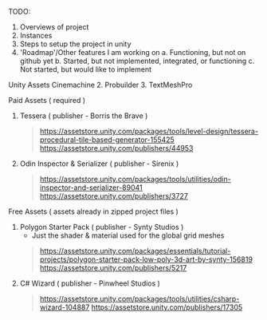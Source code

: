 TODO:
1. Overviews of project
2. Instances
3. Steps to setup the project in unity
4. 'Roadmap'/Other features I am working on
  a. Functioning, but not on github yet
  b. Started, but not implemented, integrated, or functioning
  c. Not started, but would like to implement
    


Unity Assets
Cinemachine
2. Probuilder
3. TextMeshPro

Paid Assets ( required )
  1. Tessera ( publisher - Borris the Brave )
      > https://assetstore.unity.com/packages/tools/level-design/tessera-procedural-tile-based-generator-155425
      > https://assetstore.unity.com/publishers/44953
  2. Odin Inspector & Serializer ( publisher - Sirenix )
      > https://assetstore.unity.com/packages/tools/utilities/odin-inspector-and-serializer-89041
      > https://assetstore.unity.com/publishers/3727

Free Assets ( assets already in zipped project files )
  1. Polygon Starter Pack ( publisher - Synty Studios )
      - Just the shader & material used for the global grid meshes
      > https://assetstore.unity.com/packages/essentials/tutorial-projects/polygon-starter-pack-low-poly-3d-art-by-synty-156819
      > https://assetstore.unity.com/publishers/5217
  2. C# Wizard ( publisher - Pinwheel Studios )
      > https://assetstore.unity.com/packages/tools/utilities/csharp-wizard-104887
      > https://assetstore.unity.com/publishers/17305
